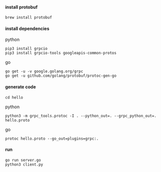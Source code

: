 #### install protobuf
```shell
brew install protobuf
```

#### install dependencies
python
```shell
pip3 install grpcio
pip3 install grpcio-tools googleapis-common-protos
```
go
```shell
go get -u -v google.golang.org/grpc
go get -u github.com/golang/protobuf/protoc-gen-go
```

#### generate code
```shell
cd hello
```
python
```shell
python3 -m grpc_tools.protoc -I . --python_out=. --grpc_python_out=. hello.proto
```
go
```shell
protoc hello.proto --go_out=plugins=grpc:.
```

#### run
```shell
go run server.go
python3 client.py
```